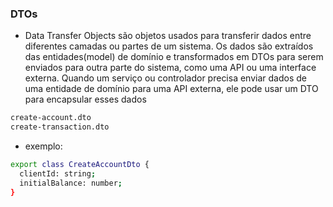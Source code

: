 <h3>DTOs</h3>

- Data Transfer Objects são objetos usados para transferir dados entre diferentes camadas ou partes de um sistema. Os dados são extraídos das entidades(model) de domínio e transformados em DTOs para serem enviados para outra parte do sistema, como uma API ou uma interface externa. Quando um serviço ou controlador precisa enviar dados de uma entidade de domínio para uma API externa, ele pode usar um DTO para encapsular esses dados

```bash
create-account.dto
create-transaction.dto
```

- exemplo:

```bash
export class CreateAccountDto {
  clientId: string;
  initialBalance: number;
}
```
